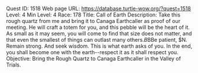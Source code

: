 Quest ID: 1518
Web page URL: https://database.turtle-wow.org/?quest=1518
Level: 4
Min Level: 4
Race: 178
Title: Call of Earth
Description: Take this rough quartz from me and bring it to Canaga Earthcaller as proof of our meeting. He will craft a totem for you, and this pebble will be the heart of it. As small as it may seem, you will come to find that size does not matter, and that even the smallest of things can outlast many others.$B$BBe patient, $N. Remain strong. And seek wisdom. This is what earth asks of you. In the end, you shall become one with the earth--respect it as it shall respect you.
Objective: Bring the Rough Quartz to Canaga Earthcaller in the Valley of Trials.
